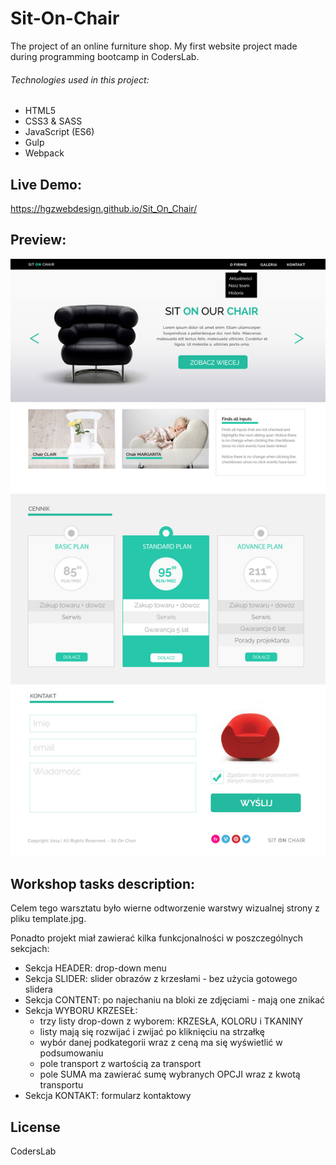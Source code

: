 # Sit-On-Chair
The project of an online furniture shop. My first website project made during programming bootcamp in CodersLab.

###### Technologies used in this project:
- HTML5
- CSS3 & SASS
- JavaScript (ES6)
- Gulp
- Webpack

## Live Demo:
https://hgzwebdesign.github.io/Sit_On_Chair/

## Preview:
![alt txt](dist/images/template.jpg)

## Workshop tasks description:
Celem tego warsztatu było wierne odtworzenie warstwy wizualnej strony z pliku template.jpg.

Ponadto projekt miał zawierać kilka funkcjonalności w poszczególnych sekcjach:

- Sekcja HEADER: drop-down menu
- Sekcja SLIDER: slider obrazów z krzesłami - bez użycia gotowego slidera
- Sekcja CONTENT: po najechaniu na bloki ze zdjęciami - mają one znikać
- Sekcja WYBORU KRZESEŁ:
  - trzy listy drop-down z wyborem: KRZESŁA, KOLORU i TKANINY
  - listy mają się rozwijać i zwijać po kliknięciu na strzałkę
  - wybór danej podkategorii wraz z ceną ma się wyświetlić w podsumowaniu
  - pole transport z wartością za transport
  - pole SUMA ma zawierać sumę wybranych OPCJI wraz z kwotą transportu
- Sekcja KONTAKT: formularz kontaktowy

## License
CodersLab
